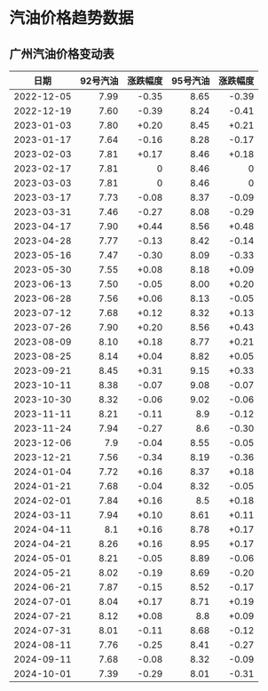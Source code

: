 # 汽油价格趋势数据

## 广州汽油价格变动表

|日期|92号汽油|涨跌幅度|95号汽油|涨跌幅度|
|:--:|---:|---:|---:|---:|
|2022-12-05|7.99|-0.35|8.65|-0.39|
|2022-12-19|7.60|-0.39|8.24|-0.41|
|2023-01-03|7.80|+0.20|8.45|+0.21|
|2023-01-17|7.64|-0.16|8.28|-0.17|
|2023-02-03|7.81|+0.17|8.46|+0.18|
|2023-02-17|7.81|0|8.46|0|
|2023-03-03|7.81|0|8.46|0|
|2023-03-17|7.73|-0.08|8.37|-0.09|
|2023-03-31|7.46|-0.27|8.08|-0.29|
|2023-04-17|7.90|+0.44|8.56|+0.48|
|2023-04-28|7.77|-0.13|8.42|-0.14|
|2023-05-16|7.47|-0.30|8.09|-0.33|
|2023-05-30|7.55|+0.08|8.18|+0.09|
|2023-06-13|7.50|-0.05|8.00|+0.20|
|2023-06-28|7.56|+0.06|8.13|-0.05|
|2023-07-12|7.68|+0.12|8.32|+0.13|
|2023-07-26|7.90|+0.20|8.56|+0.43|
|2023-08-09|8.10|+0.18|8.77|+0.21|
|2023-08-25|8.14|+0.04|8.82|+0.05|
|2023-09-21|8.45|+0.31|9.15|+0.33|
|2023-10-11|8.38|-0.07|9.08|-0.07|
|2023-10-30|8.32|-0.06|9.02|-0.06|
|2023-11-11|8.21|-0.11|8.9|-0.12|
|2023-11-24|7.94|-0.27|8.6|-0.30|
|2023-12-06|7.9|-0.04|8.55|-0.05|
|2023-12-21|7.56|-0.34|8.19|-0.36|
|2024-01-04|7.72|+0.16|8.37|+0.18|
|2024-01-21|7.68|-0.04|8.32|-0.05|
|2024-02-01|7.84|+0.16|8.5|+0.18|
|2024-03-11|7.94|+0.10|8.61|+0.11|
|2024-04-11|8.1|+0.16|8.78|+0.17|
|2024-04-21|8.26|+0.16|8.95|+0.17|
|2024-05-01|8.21|-0.05|8.89|-0.06|
|2024-05-21|8.02|-0.19|8.69|-0.20|
|2024-06-21|7.87|-0.15|8.52|-0.17|
|2024-07-01|8.04|+0.17|8.71|+0.19|
|2024-07-21|8.12|+0.08|8.8|+0.09|
|2024-07-31|8.01|-0.11|8.68|-0.12|
|2024-08-11|7.76|-0.25|8.41|-0.27|
|2024-09-11|7.68|-0.08|8.32|-0.09|
|2024-10-01|7.39|-0.29|8.01|-0.31|


<div>
  <MyChart :option="firstOption" :style="firstStyle" />
  <MyChart :option="secondOption" />
  <OilCalculator :oils="oils"/>
</div>

<script setup lang="ts">
import { ref } from 'vue'

const firstStyle = {
  'height': '400px'
}
const firstOption = {
  title: {
    text: '广州汽油价格变动趋势'
  },
  tooltip: {
    trigger: 'axis',
    axisPointer: {
      type: 'cross',
      label: {
        backgroundColor: '#6a7985'
      }
    }
  },
  legend: {
    top: 20,
    data: [{ name: '92号汽油', icon: 'rect' }, { name: '95号汽油', icon: 'rect' }]
  },
  grid: {
    left: '3%',
    right: '4%',
    bottom: '3%',
    containLabel: true
  },
  xAxis: {
    type: 'category',
    boundaryGap: false,
    data: ["2022-12-05","2022-12-19","2023-01-03","2023-01-17","2023-02-03","2023-02-17","2023-03-03","2023-03-17","2023-03-31","2023-04-17","2023-04-28","2023-05-16","2023-05-30","2023-06-13","2023-06-28","2023-07-12","2023-07-26","2023-08-09","2023-08-25","2023-09-21","2023-10-11","2023-10-30","2023-11-11","2023-11-24","2023-12-06","2023-12-21","2024-01-04","2024-01-21","2024-02-01","2024-03-11","2024-04-11","2024-04-21","2024-05-01","2024-05-21","2024-06-21","2024-07-01","2024-07-21","2024-07-31","2024-08-11","2024-09-11","2024-10-01",]
  },
  yAxis: {
    type: 'value'
  },
  series: [
    {
      name: '92号汽油',
      type: 'line',
      areaStyle: {},
      emphasis: {
        focus: 'series'
      },
      data: ["7.99","7.60","7.80","7.64","7.81","7.81","7.81","7.73","7.46","7.90","7.77","7.47","7.55","7.50","7.56","7.68","7.90","8.10","8.14","8.45","8.38","8.32","8.21","7.94","7.9","7.56","7.72","7.68","7.84","7.94","8.1","8.26","8.21","8.02","7.87","8.04","8.12","8.01","7.76","7.68","7.39",]
    },
    {
      name: '95号汽油',
      type: 'line',
      areaStyle: {},
      emphasis: {
        focus: 'series'
      },
      data: ["8.65","8.24","8.45","8.28","8.46","8.46","8.46","8.37","8.08","8.56","8.42","8.09","8.18","8.00","8.13","8.32","8.56","8.77","8.82","9.15","9.08","9.02","8.9","8.6","8.55","8.19","8.37","8.32","8.5","8.61","8.78","8.95","8.89","8.69","8.52","8.71","8.8","8.68","8.41","8.32","8.01",]
    }
  ]
}

const secondOption = {
  title: {
    text: '城市油价总览'
  },
  tooltip: {
    trigger: 'axis',
    axisPointer: {
      type: 'shadow'
    }
  },
  legend: {
    top: 30
  },
  grid: {
    left: '3%',
    right: '4%',
    bottom: '3%',
    containLabel: true
  },
  xAxis: {
    type: 'value'
  },
  yAxis: {
    type: 'category',
    data: ["广东","海南","四川","贵州","云南","陕西","甘肃","内蒙古","宁夏","新疆","广西","西藏","青海","北京","天津","上海","重庆","河北","山西","辽宁","吉林","黑龙江","江苏","浙江","安徽","福建","江西","山东","河南","湖北","湖南",]
  },
  series: [
    {
      name: '92汽油',
      type: 'bar',
      stack: 'total',
      label: {
        show: true
      },
      emphasis: {
        focus: 'series'
      },
      data: ["7.39","8.48","7.47","7.5","7.52","7.26","7.37","7.31","7.27","7.15","7.43","8.25","7.33","7.37","7.36","7.33","7.44","7.36","7.32","7.51","7.33","7.33","7.34","7.34","7.33","7.34","7.33","7.34","7.38","7.38","7.32",]
    },
    {
      name: '95汽油',
      type: 'bar',
      stack: 'total',
      label: {
        show: true
      },
      emphasis: {
        focus: 'series'
      },
      data: ["8.01","9.01","7.98","7.92","8.07","7.67","7.86","7.8","7.69","7.65","8.03","8.73","7.85","7.85","7.78","7.8","7.86","7.78","7.9","7.98","7.91","7.85","7.81","7.81","7.85","7.83","7.87","7.87","7.88","7.9","7.79",]
    },
    {
      name: '98汽油',
      type: 'bar',
      stack: 'total',
      label: {
        show: true
      },
      emphasis: {
        focus: 'series'
      },
      data: ["10.01","10.19","8.67","8.82","8.75","10.07","8.71","8.56","8.78","8.55","9.16","9.73","8.56","9.35","9.28","9.3","9.49","8.6","9.4","8.7","8.62","8.91","9.71","8.56","9.05","9.33","9.37","8.59","8.77","9.46","8.79",]
    },
    {
      name: '0号柴油',
      type: 'bar',
      stack: 'total',
      label: {
        show: true
      },
      emphasis: {
        focus: 'series'
      },
      data: ["7.03","7.11","7.08","7.13","7.1","6.92","6.93","6.9","6.91","6.8","7.08","7.57","6.95","7.07","7.02","7","7.09","7.02","7.09","6.92","6.94","6.83","6.99","7.01","7.06","7.02","7.07","6.94","7.01","7.01","7.09",]
    }
  ]
}

const oils = [
  {
    price: '7.39',
    rate: '-0.29',
    name: '92号汽油'
  },
  {
    price: '8.01',
    rate: '-0.31',
    name: '95号汽油'
  },
]
</script>